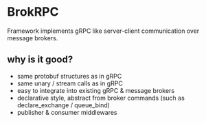 # BrokRPC

Framework implements gRPC like server-client communication over message brokers.

## why is it good?

* same protobuf structures as in gRPC
* same unary / stream calls as in gRPC
* easy to integrate into existing gRPC & message brokers
* declarative style, abstract from broker commands (such as declare_exchange / queue_bind)
* publisher & consumer middlewares

